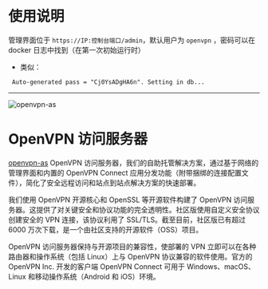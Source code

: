 # 使用说明

管理界面位于 `https://IP:控制台端口/admin`，默认用户为 `openvpn` ，密码可以在 docker 日志中找到（在第一次初始运行时）

*   类似：

```
 Auto-generated pass = "Cj0YsADgHA6n". Setting in db...
```

* * *

![openvpn-as](https://upload.wikimedia.org/wikipedia/commons/thumb/f/f5/OpenVPN_logo.svg/2560px-OpenVPN_logo.svg.png)

# OpenVPN 访问服务器

[openvpn-as](https://openvpn.net/access-server/) OpenVPN 访问服务器，我们的自助托管解决方案，通过基于网络的管理界面和内置的 OpenVPN Connect 应用分发功能（附带捆绑的连接配置文件），简化了安全远程访问和站点到站点解决方案的快速部署。

我们使用 OpenVPN 开源核心和 OpenSSL 等开源软件构建了 OpenVPN 访问服务器。这提供了对关键安全和协议功能的完全透明性。社区版使用自定义安全协议创建安全的 VPN 连接，该协议利用了 SSL/TLS。截至目前，社区版已有超过 6000 万次下载，是一个由社区支持的开源软件（OSS）项目。

OpenVPN 访问服务器保持与开源项目的兼容性，使部署的 VPN 立即可以在各种路由器和操作系统（包括 Linux）上与 OpenVPN 协议兼容的软件使用。官方的 OpenVPN Inc. 开发的客户端 OpenVPN Connect 可用于 Windows、macOS、Linux 和移动操作系统（Android 和 iOS）环境。